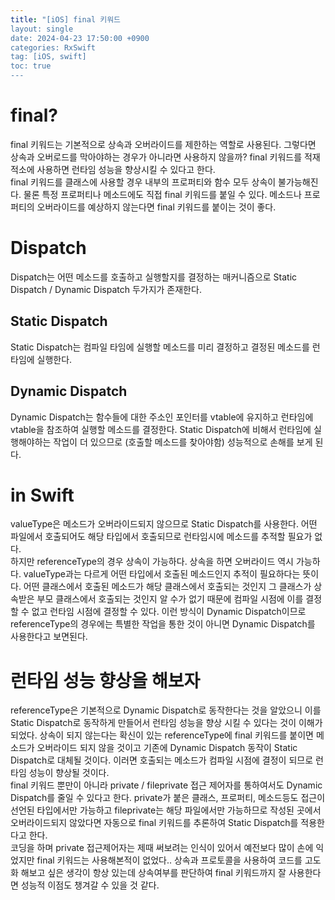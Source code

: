 ```yaml
---
title: "[iOS] final 키워드
layout: single
date: 2024-04-23 17:50:00 +0900
categories: RxSwift
tag: [iOS, swift]
toc: true
---
```

 
# final?
final 키워드는 기본적으로 상속과 오버라이드를 제한하는 역할로 사용된다. 그렇다면 상속과 오버로드를 막아야하는 경우가 아니라면 사용하지 않을까? final 키워드를 적재적소에 사용하면 런타임 성능을 향상시킬 수 있다고 한다. <br>
final 키워드를 클래스에 사용할 경우 내부의 프로퍼티와 함수 모두 상속이 불가능해진다. 물론 특정 프로퍼티나 메소드에도 직접 final 키워드를 붙일 수 있다. 메소드나 프로퍼티의 오버라이드를 예상하지 않는다면 final 키워드를 붙이는 것이 좋다.

# Dispatch
Dispatch는 어떤 메소드를 호출하고 실행할지를 결정하는 매커니즘으로 Static Dispatch / Dynamic Dispatch 두가지가 존재한다.

## Static Dispatch
Static Dispatch는 컴파일 타임에 실행할 메소드를 미리 결정하고 결정된 메소드를 런타임에 실행한다. 

## Dynamic Dispatch
Dynamic Dispatch는 함수들에 대한 주소인 포인터를 vtable에 유지하고 런타임에 vtable을 참조하여 실행할 메소드를 결정한다. Static Dispatch에 비해서 런타임에 실행해야하는 작업이 더 있으므로 (호출할 메소드를 찾아야함) 성능적으로 손해를 보게 된다.

# in Swift
valueType은 메소드가 오버라이드되지 않으므로 Static Dispatch를 사용한다. 어떤 파일에서 호출되어도 해당 타입에서 호출되므로 런타임시에 메소드를 추적할 필요가 없다. <br>
하지만 referenceType의 경우 상속이 가능하다. 상속을 하면 오버라이드 역시 가능하다. valueType과는 다르게 어떤 타입에서 호출된 메소드인지 추적이 필요하다는 뜻이다. 어떤 클래스에서 호출된 메소드가 해당 클래스에서 호출되는 것인지 그 클래스가 상속받은 부모 클래스에서 호출되는 것인지 알 수가 없기 때문에 컴파일 시점에 이를 결정할 수 없고 런타임 시점에 결정할 수 있다. 이런 방식이 Dynamic Dispatch이므로 referenceType의 경우에는 특별한 작업을 통한 것이 아니면 Dynamic Dispatch를 사용한다고 보면된다.

# 런타임 성능 향상을 해보자
referenceType은 기본적으로 Dynamic Dispatch로 동작한다는 것을 알았으니 이를 Static Dispatch로 동작하게 만들어서 런타임 성능을 향상 시킬 수 있다는 것이 이해가 되었다. 상속이 되지 않는다는 확신이 있는 referenceType에 final 키워드를 붙이면 메소드가 오버라이드 되지 않을 것이고 기존에 Dynamic Dispatch 동작이 Static Dispatch로 대체될 것이다. 이러면 호출되는 메소드가 컴파일 시점에 결정이 되므로 런타임 성능이 향상될 것이다. <br>
final 키워드 뿐만이 아니라 private / fileprivate 접근 제어자를 통하여서도 Dynamic Dispatch를 줄일 수 있다고 한다. private가 붙은 클래스, 프로퍼티, 메소드등도 접근이 선언된 타입에서만 가능하고 fileprivate는 해당 파일에서만 가능하므로 작성된 곳에서 오버라이드되지 않았다면 자동으로 final 키워드를 추론하여 Static Dispatch를 적용한다고 한다. <br>
코딩을 하며 private 접근제어자는 제때 써보려는 인식이 있어서 예전보다 많이 손에 익었지만 final 키워드는 사용해본적이 없었다.. 상속과 프로토콜을 사용하여 코드를 고도화 해보고 싶은 생각이 항상 있는데 상속여부를 판단하여 final 키워드까지 잘 사용한다면 성능적 이점도 챙겨갈 수 있을 것 같다.